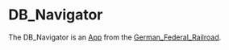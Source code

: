 # DB_Navigator

The DB_Navigator is an [App](404.md) from the [German_Federal_Railroad](8009999.md).
